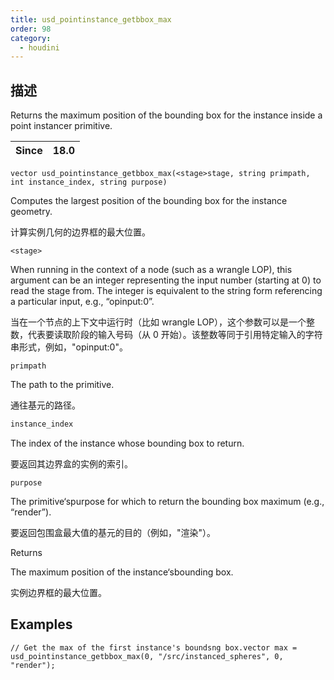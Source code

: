 ```yaml
---
title: usd_pointinstance_getbbox_max
order: 98
category:
  - houdini
---
```

    
## 描述

Returns the maximum position of the bounding box for the instance inside a
point instancer primitive.

| Since | 18.0 |
| ----- | ---- |

`vector usd_pointinstance_getbbox_max(<stage>stage, string primpath, int instance_index, string purpose)`

Computes the largest position of the bounding box for the instance geometry.

计算实例几何的边界框的最大位置。

`<stage>`

When running in the context of a node (such as a wrangle LOP), this argument
can be an integer representing the input number (starting at 0) to read the
stage from. The integer is equivalent to the string form referencing a
particular input, e.g., “opinput:0”.

当在一个节点的上下文中运行时（比如 wrangle
LOP），这个参数可以是一个整数，代表要读取阶段的输入号码（从 0 开始）。该整数等同于引用特定输入的字符串形式，例如，"opinput:0"。

`primpath`

The path to the primitive.

通往基元的路径。

```c
instance_index
```

The index of the instance whose bounding box to return.

要返回其边界盒的实例的索引。

`purpose`

The primitive‘spurpose for which to return the bounding box maximum (e.g.,
“render”).

要返回包围盒最大值的基元的目的（例如，"渲染"）。

Returns

The maximum position of the instance‘sbounding box.

实例边界框的最大位置。

## Examples

    // Get the max of the first instance's boundsng box.vector max = usd_pointinstance_getbbox_max(0, "/src/instanced_spheres", 0, "render");
